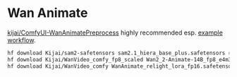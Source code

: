 # Wan Animate

[kijai/ComfyUI-WanAnimatePreprocess](https://github.com/kijai/ComfyUI-WanAnimatePreprocess) highly recommended esp. [example workflow](https://github.com/kijai/ComfyUI-WanAnimatePreprocess/tree/main/example_workflows).

```bash
hf download Kijai/sam2-safetensors sam2.1_hiera_base_plus.safetensors # models/sam2
hf download Kijai/WanVideo_comfy_fp8_scaled Wan2_2-Animate-14B_fp8_e4m3fn_scaled_KJ.safetensors # models/diffusion_models
hf download Kijai/WanVideo_comfy WanAnimate_relight_lora_fp16.safetensors # models/diffusion_models
```
